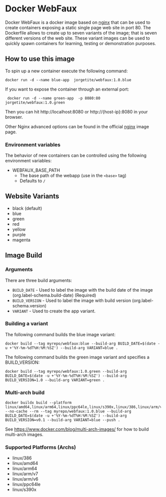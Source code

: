 # Docker WebFaux
Docker WebFaux is a docker image based on [nginx](https://hub.docker.com/_/nginx) that can be used to create containers exposing a static single page web site in port 80. The Dockerfile allows to create up to seven variants of the image; that is seven different versions of the web site. These variant images can be used to quickly spawn containers for learning, testing or demonstration purposes.


## How to use this image
To spin up a new container execute the following command:
```Shell
docker run -d --name blue-app  jorgetite/webfaux:1.0.blue
```

If you want to expose the container through an external port:
```Shell
 docker run -d --name green-app  -p 8080:80 jorgetite/webfaux:1.0.green
 ```
 Then you can hit http://localhost:8080 or http://{host-ip}:8080 in your browser.

Other Nginx advanced options can be found in the official [nginx](https://hub.docker.com/_/nginx) image page.

 ### Environment variables
The behavior of new containers can be controlled using the following environment variables:
* WEBFAUX_BASE_PATH
  * The base path of the webapp (use in the `<base>` tag)
  * Defaults to `/`


## Website Variants
* black (default)
* blue
* green
* red
* yellow
* purple
* magenta

## Image Build

### Arguments
There are three build arguments:

* `BUILD_DATE` - Used to label the image with the build date of the image (org.label-schema.build-date) (Required)
* `BUILD_VERSION` - Used to label the image with build version (org.label-schema.version)
* `VARIANT` - Used to create the app variant.


### Building a variant
The following command builds the blue image variant:
```Shell
docker build --tag myrepo/webfaux:blue --build-arg BUILD_DATE=$(date -u +'%Y-%m-%dT%H:%M:%SZ') --build-arg VARIANT=blue .
```

The following command builds the green image variant and specifies a BUILD_VERSION:
```Shell
docker build --tag myrepo/webfaux:1.0.green --build-arg BUILD_DATE=$(date -u +'%Y-%m-%dT%H:%M:%SZ') --build-arg BUILD_VERSION=1.0 --build-arg VARIANT=green .
```


### Multi-arch build
```Shell
docker buildx build --platform linux/amd64,linux/arm64,linux/ppc64le,linux/s390x,linux/386,linux/arm/v7,linux/arm/v6 --no-cache --rm --tag myrepo/webfaux:1.0.blue --build-arg BUILD_DATE=$(date -u +'%Y-%m-%dT%H:%M:%SZ') --build-arg BUILD_VERSION=v0.1 --build-arg VARIANT=blue --push .
```

See https://www.docker.com/blog/multi-arch-images/ for how to build multi-arch images.

### Supported Platforms (Archs)
* linux/386
* linux/amd64
* linux/arm64
* linux/arm/v7
* linux/arm/v6
* linux/ppc64le
* linux/s390x